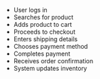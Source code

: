 - User logs in
- Searches for product
- Adds product to cart
- Proceeds to checkout
- Enters shipping details
- Chooses payment method
- Completes payment
- Receives order confirmation
- System updates inventory
